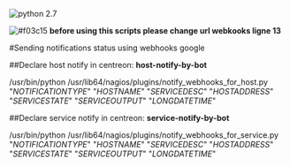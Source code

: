 ![python 2.7](https://www.python.org/)

![#f03c15](https://placehold.it/15/f03c15/000000?text=+) **before using this scripts please change url webkooks ligne 13**

#Sending notifications status using webhooks google

##Declare host notify in centreon:
**host-notify-by-bot**

/usr/bin/python /usr/lib64/nagios/plugins/notify_webhooks_for_host.py "$NOTIFICATIONTYPE$" "$HOSTNAME$" "$SERVICEDESC$" "$HOSTADDRESS$" "$SERVICESTATE$" "$SERVICEOUTPUT$" "$LONGDATETIME$"


##Declare service notify in centreon:
**service-notify-by-bot**

/usr/bin/python /usr/lib64/nagios/plugins/notify_webhooks_for_service.py "$NOTIFICATIONTYPE$" "$HOSTNAME$" "$SERVICEDESC$" "$HOSTADDRESS$" "$SERVICESTATE$" "$SERVICEOUTPUT$" "$LONGDATETIME$"

